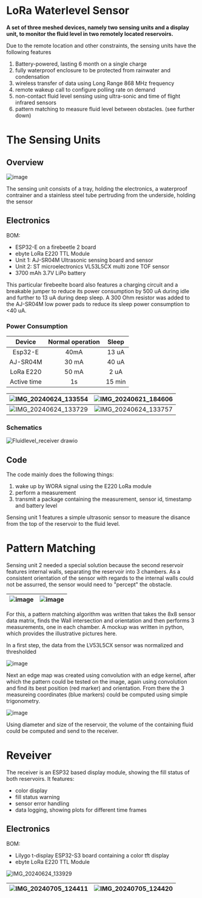 # LoRa Waterlevel Sensor



**A set of three meshed devices, namely two sensing units and a display unit, to monitor the fluid level in two remotely located reservoirs.**


Due to the remote location and other constraints, the sensing units have the following features
1. Battery-powered, lasting 6 month on a single charge
2. fully waterproof enclosure to be protected from rainwater and condensation
3. wireless transfer of data using Long Range 868 MHz frequency
4. remote wakeup call to configure polling rate on demand
5. non-contact fluid level sensing using ultra-sonic and time of flight infrared sensors
6. pattern matching to measure fluid level between obstacles. (see further down)

# The Sensing Units

## Overview



![image](https://github.com/user-attachments/assets/788b529f-041d-4914-918c-e479765e2ead)


The sensing unit consists of a tray, holding the electronics, a waterproof contrainer and a stainless steel tube pertruding from the underside, holding the sensor

## Electronics

BOM:
- ESP32-E on a firebeetle 2 board
- ebyte LoRa E220 TTL Module
- Unit 1: AJ-SR04M Ultrasonic sensing board and sensor
- Unit 2: ST microelectronics VL53L5CX multi zone TOF sensor 
- 3700 mAh 3.7V LiPo battery

This particular firebeelte board also features a charging circuit and a breakable jumper to reduce its power consumption by 500 uA during idle and further to 13 uA during deep sleep. A 300 Ohm resistor was added to the AJ-SR04M low power pads to reduce its sleep power consumption to <40 uA.

### Power Consumption

Device | Normal operation | Sleep
 :-------------------------:|:-------------------------:|:-------------------------:
 Esp32-E | 40mA | 13 uA
 AJ-SR04M | 30 mA | 40 uA
 LoRa E220 | 50 mA | 2 uA
 Active time | 1s | 15 min

![IMG_20240624_133554](https://github.com/user-attachments/assets/0165ff7d-f08b-4859-8541-e6013c86e1cc)  |  ![IMG_20240621_184606](https://github.com/user-attachments/assets/61593344-f5bc-4aee-9b0e-5e6af38d56cd)
:-------------------------:|:-------------------------:
![IMG_20240624_133729](https://github.com/user-attachments/assets/c6443ede-875d-49e2-a2c9-6f09bb93a37b)  |  ![IMG_20240624_133757](https://github.com/user-attachments/assets/a7d6eb42-5ffd-4090-83f1-a5a2d81f6025)


### Schematics

![Fluidlevel_receiver drawio](https://github.com/user-attachments/assets/79652827-876a-4b0b-9009-ad5fe4164200)



## Code

The code mainly does the following things:
1. wake up by WORA signal using the E220 LoRa module
2. perform a measurement
3. transmit a package containing the measurement, sensor id, timestamp and battery level

Sensing unit 1 features a simple ultrasonic sensor to measure the disance from the top of the reservoir to the fluid level.


# Pattern Matching

Sensing unit 2 needed a special solution because the second reservoir features internal walls, separating the reservoir into 3 chambers. As a consistent orientation of the sensor with regards to the internal walls could not be assurred, the sensor would need to "percept" the obstacle.

![image](https://github.com/user-attachments/assets/3e224c99-d6d7-4dd1-84b8-34aea2136521)  |  ![image](https://github.com/user-attachments/assets/9d7ebe67-b23d-4f9b-b2a6-b557012aefda) 
:-------------------------:|:-------------------------:

For this, a pattern matching algorithm was written that takes the 8x8 sensor data matrix, finds the Wall intersection and orientation and then performs 3 measurements, one in each chamber.
A mockup was written in python, which provides the illustrative pictures here. 

In a first step, the data from the LV53L5CX sensor was normalized and thresholded

![image](https://github.com/user-attachments/assets/2b418a5c-5e7d-484b-9c45-8fd1bae13564)

Next an edge map was created using convolution with an edge kernel, after which the pattern could be tested on the image, again using convolution and find its best position (red marker) and orientation. From there the 3 measureing coordinates (blue markers) could be computed using simple trigonometry.

![image](https://github.com/user-attachments/assets/51a12063-0d33-4756-92e0-5d182701ab70)

Using diameter and size of the reservoir, the volume of the containing fluid could be computed and send to the receiver.


# Reveiver
The receiver is an ESP32 based display module, showing the fill status of both reservoirs.
It features:
- color display
- fill status warning
- sensor error handling
- data logging, showing plots for different time frames

## Electronics

BOM:
- Lilygo t-display ESP32-S3 board containing a color tft display
- ebyte LoRa E220 TTL Module




![IMG_20240624_133929](https://github.com/user-attachments/assets/b66dd109-3e1a-4b50-abd6-e5defa47f302)

![IMG_20240705_124411](https://github.com/user-attachments/assets/c7c64790-ad77-4b71-bcc3-45e320926d03)  |  ![IMG_20240705_124420](https://github.com/user-attachments/assets/6230383a-c9d5-47c9-a6ea-e3f7e94d7866)
:-------------------------:|:-------------------------:



